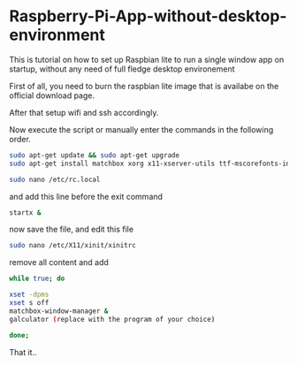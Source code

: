 # Raspberry-Pi-App-without-desktop-environment
This is tutorial on how to set up Raspbian lite to run a single window app on startup, without any need of full fledge desktop environement

First of all, you need to burn the raspbian lite image that is availabe on the official download page. 

After that setup wifi and ssh accordingly.

Now execute the script or manually enter the commands in the following order.

```bash
sudo apt-get update && sudo apt-get upgrade
sudo apt-get install matchbox xorg x11-xserver-utils ttf-mscorefonts-installer xwit sqlite3 libnss3
```

```bash
sudo nano /etc/rc.local
```
and add this line before the exit command

```bash
startx &
```

now save the file, and edit this file
```bash
sudo nano /etc/X11/xinit/xinitrc
```

remove all content and add 
```bash
while true; do

xset -dpms
xset s off
matchbox-window-manager &
galculator (replace with the program of your choice)

done;
```
That it..

